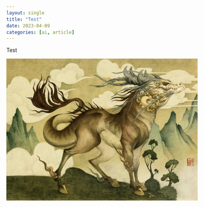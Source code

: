 ```yaml
---
layout: single
title: "Test"
date: 2023-04-09
categories: [ai, article]
---
```


Test

<p align="center">
    <img src="/assets/images/2023-04-09/taotie.jpg" alt="drawing"/>
</p>